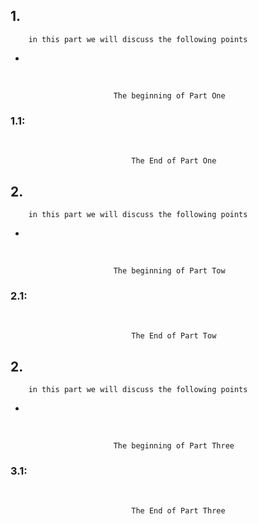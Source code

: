 ## 1.

        in this part we will discuss the following points

*

<br/>

                           The beginning of Part One

### 1.1:

<br/>

    
                               The End of Part One

## 2.

        in this part we will discuss the following points

*

<br/>

                           The beginning of Part Tow

### 2.1:

<br/>

    
                               The End of Part Tow

## 2.

        in this part we will discuss the following points

*

<br/>

                           The beginning of Part Three

### 3.1:

<br/>

    
                               The End of Part Three
